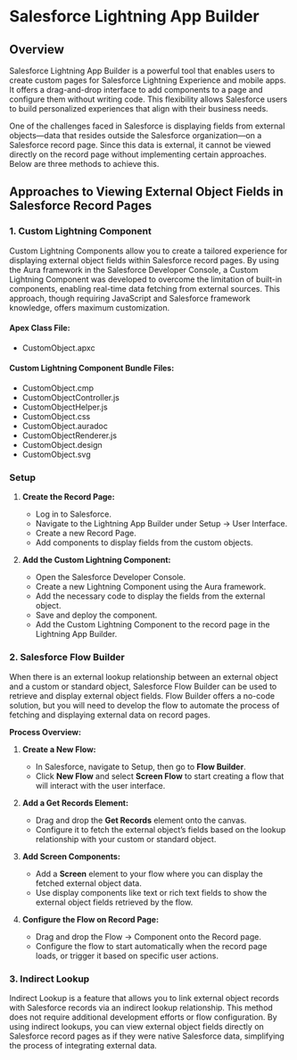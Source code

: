 # Salesforce Lightning App Builder

## Overview
Salesforce Lightning App Builder is a powerful tool that enables users to create custom pages for Salesforce Lightning Experience and mobile apps. It offers a drag-and-drop interface to add components to a page and configure them without writing code. This flexibility allows Salesforce users to build personalized experiences that align with their business needs.

One of the challenges faced in Salesforce is displaying fields from external objects—data that resides outside the Salesforce organization—on a Salesforce record page. Since this data is external, it cannot be viewed directly on the record page without implementing certain approaches. Below are three methods to achieve this.

## Approaches to Viewing External Object Fields in Salesforce Record Pages

### 1. Custom Lightning Component
Custom Lightning Components allow you to create a tailored experience for displaying external object fields within Salesforce record pages. By using the Aura framework in the Salesforce Developer Console, a Custom Lightning Component was developed to overcome the limitation of built-in components, enabling real-time data fetching from external sources. This approach, though requiring JavaScript and Salesforce framework knowledge, offers maximum customization.

#### Apex Class File:

- CustomObject.apxc

#### Custom Lightning Component Bundle Files:

- CustomObject.cmp
- CustomObjectController.js
- CustomObjectHelper.js
- CustomObject.css
- CustomObject.auradoc
- CustomObjectRenderer.js
- CustomObject.design
- CustomObject.svg

### Setup

1. **Create the Record Page:**

   - Log in to Salesforce.
   - Navigate to the Lightning App Builder under Setup -> User Interface.
   - Create a new Record Page.
   - Add components to display fields from the custom objects.

2. **Add the Custom Lightning Component:**

   - Open the Salesforce Developer Console.
   - Create a new Lightning Component using the Aura framework.
   - Add the necessary code to display the fields from the external object.
   - Save and deploy the component.
   - Add the Custom Lightning Component to the record page in the Lightning App Builder.

### 2. Salesforce Flow Builder
When there is an external lookup relationship between an external object and a custom or standard object, Salesforce Flow Builder can be used to retrieve and display external object fields. Flow Builder offers a no-code solution, but you will need to develop the flow to automate the process of fetching and displaying external data on record pages. 

**Process Overview:**
1. **Create a New Flow:**
   - In Salesforce, navigate to Setup, then go to **Flow Builder**.
   - Click **New Flow** and select **Screen Flow** to start creating a flow that will interact with the user interface.

2. **Add a Get Records Element:**
   - Drag and drop the **Get Records** element onto the canvas.
   - Configure it to fetch the external object’s fields based on the lookup relationship with your custom or standard object.

3. **Add Screen Components:**
   - Add a **Screen** element to your flow where you can display the fetched external object data.
   - Use display components like text or rich text fields to show the external object fields retrieved by the flow.

4. **Configure the Flow on Record Page:**
   - Drag and drop the Flow -> Component onto the Record page.
   - Configure the flow to start automatically when the record page loads, or trigger it based on specific user actions.

### 3. Indirect Lookup
Indirect Lookup is a feature that allows you to link external object records with Salesforce records via an indirect lookup relationship. This method does not require additional development efforts or flow configuration. By using indirect lookups, you can view external object fields directly on Salesforce record pages as if they were native Salesforce data, simplifying the process of integrating external data.
